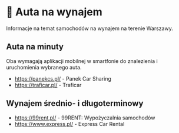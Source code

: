 # 🚗 Auta na wynajem

Informacje na temat samochodów na wynajem na terenie Warszawy.

## Auta na minuty

Oba wymagają aplikacji mobilnej w smartfonie do znalezienia i uruchomienia wybranego auta.

- https://panekcs.pl/ - Panek Car Sharing
- https://traficar.pl/ - Traficar

## Wynajem średnio- i długoterminowy

- https://99rent.pl/ - 99RENT: Wypożyczalnia samochodów
- https://www.express.pl/ - Express Car Rental
